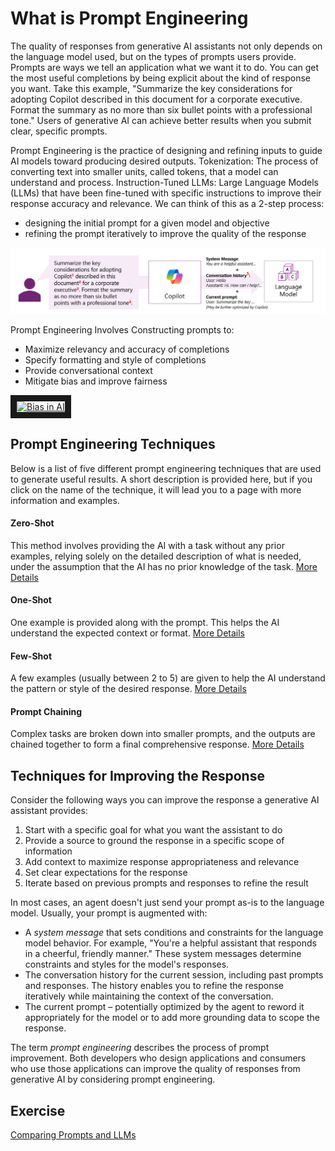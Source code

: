 # What is Prompt Engineering
The quality of responses from generative AI assistants not only depends on the language model used, but on the types of prompts users provide. Prompts are ways we tell an application what we want it to do. You can get the most useful completions by being explicit about the kind of response you want. Take this example, "Summarize the key considerations for adopting Copilot described in this document for a corporate executive. Format the summary as no more than six bullet points with a professional tone." Users of generative AI can achieve better results when you submit clear, specific prompts.

Prompt Engineering is the practice of designing and refining inputs to guide AI models toward producing desired outputs. Tokenization: The process of converting text into smaller units, called tokens, that a model can understand and process. Instruction-Tuned LLMs: Large Language Models (LLMs) that have been fine-tuned with specific instructions to improve their response accuracy and relevance.  We can think of this as a 2-step process:

- designing the initial prompt for a given model and objective
- refining the prompt iteratively to improve the quality of the response



![A screenshot of the considerations for improving a copilot response that corresponds with the numbered list below.](../media/writing-prompts.png)

Prompt Engineering Involves Constructing prompts to:
- Maximize relevancy and accuracy of completions
- Specify formatting and style of completions
- Provide conversational context
- Mitigate bias and improve fairness

<a href="http://www.youtube.com/watch?feature=player_embedded&v=vGdyePbGNaE
" target="_blank"><img src="https://img.youtube.com/vi/vGdyePbGNaE/1.jpg" 
alt="Bias in AI" width="240" height="180" border="10" /></a>


## Prompt Engineering Techniques

Below is a list of five different prompt engineering techniques that are used to generate useful results. A short description is provided here, but if you click on the name of the technique, it will lead you to a page with more information and examples.

#### Zero-Shot

This method involves providing the AI with a task without any prior examples, relying solely on the detailed description of what is needed, under the assumption that the AI has no prior knowledge of the task. [More Details](https://www.promptingguide.ai/techniques/zeroshot)

#### One-Shot
One example is provided along with the prompt. This helps the AI understand the expected context or format. [More Details](https://www.analyticsvidhya.com/blog/2024/07/one-shot-prompting/)

#### Few-Shot
A few examples (usually between 2 to 5) are given to help the AI understand the pattern or style of the desired response. [More Details](https://www.promptingguide.ai/techniques/fewshot)

#### Prompt Chaining 
Complex tasks are broken down into smaller prompts, and the outputs are chained together to form a final comprehensive response. [More Details](https://www.promptingguide.ai/techniques/prompt_chaining)


## Techniques for Improving the Response
Consider the following ways you can improve the response a generative AI assistant provides:

1. Start with a specific goal for what you want the assistant to do
2. Provide a source to ground the response in a specific scope of information
3. Add context to maximize response appropriateness and relevance
4. Set clear expectations for the response
5. Iterate based on previous prompts and responses to refine the result

In most cases, an agent doesn't just send your prompt as-is to the language model. Usually, your prompt is augmented with:
- A *system message* that sets conditions and constraints for the language model behavior. For example, "You're a helpful assistant that responds in a cheerful, friendly manner." These system messages determine constraints and styles for the model's responses.
- The conversation history for the current session, including past prompts and responses. The history enables you to refine the response iteratively while maintaining the context of the conversation.
- The current prompt – potentially optimized by the agent to reword it appropriately for the model or to add more grounding data to scope the response.

The term *prompt engineering* describes the process of prompt improvement. Both developers who design applications and consumers who use those applications can improve the quality of responses from generative AI by considering prompt engineering. 


## Exercise 
[Comparing Prompts and LLMs](../lesson-1.2/exercises/comparing-llms.md)